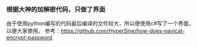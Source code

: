 ### 根据大神的加解密代码，只做了界面
由于使用python编写的代码最后编译的文件较大，所以便使用c#写了一个界面，以便大家使用。
参考：https://github.com/HyperSine/how-does-navicat-encrypt-password
